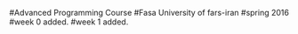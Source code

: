 #Advanced Programming Course
#Fasa University of fars-iran
#spring 2016
#week 0 added.
#week 1 added.
